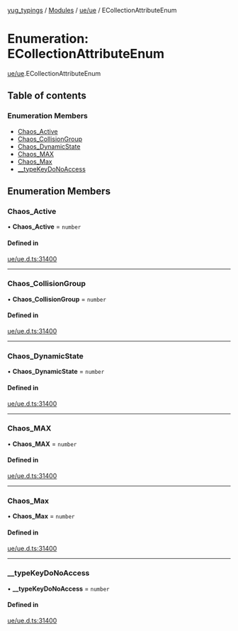 [yug_typings](../README.md) / [Modules](../modules.md) / [ue/ue](../modules/ue_ue.md) / ECollectionAttributeEnum

# Enumeration: ECollectionAttributeEnum

[ue/ue](../modules/ue_ue.md).ECollectionAttributeEnum

## Table of contents

### Enumeration Members

- [Chaos\_Active](ue_ue.ECollectionAttributeEnum.md#chaos_active)
- [Chaos\_CollisionGroup](ue_ue.ECollectionAttributeEnum.md#chaos_collisiongroup)
- [Chaos\_DynamicState](ue_ue.ECollectionAttributeEnum.md#chaos_dynamicstate)
- [Chaos\_MAX](ue_ue.ECollectionAttributeEnum.md#chaos_max)
- [Chaos\_Max](ue_ue.ECollectionAttributeEnum.md#chaos_max-1)
- [\_\_typeKeyDoNoAccess](ue_ue.ECollectionAttributeEnum.md#__typekeydonoaccess)

## Enumeration Members

### Chaos\_Active

• **Chaos\_Active** = `number`

#### Defined in

[ue/ue.d.ts:31400](https://github.com/YugMetaverse/yug_typings/blob/b7d9b19/ue/ue.d.ts#L31400)

___

### Chaos\_CollisionGroup

• **Chaos\_CollisionGroup** = `number`

#### Defined in

[ue/ue.d.ts:31400](https://github.com/YugMetaverse/yug_typings/blob/b7d9b19/ue/ue.d.ts#L31400)

___

### Chaos\_DynamicState

• **Chaos\_DynamicState** = `number`

#### Defined in

[ue/ue.d.ts:31400](https://github.com/YugMetaverse/yug_typings/blob/b7d9b19/ue/ue.d.ts#L31400)

___

### Chaos\_MAX

• **Chaos\_MAX** = `number`

#### Defined in

[ue/ue.d.ts:31400](https://github.com/YugMetaverse/yug_typings/blob/b7d9b19/ue/ue.d.ts#L31400)

___

### Chaos\_Max

• **Chaos\_Max** = `number`

#### Defined in

[ue/ue.d.ts:31400](https://github.com/YugMetaverse/yug_typings/blob/b7d9b19/ue/ue.d.ts#L31400)

___

### \_\_typeKeyDoNoAccess

• **\_\_typeKeyDoNoAccess** = `number`

#### Defined in

[ue/ue.d.ts:31400](https://github.com/YugMetaverse/yug_typings/blob/b7d9b19/ue/ue.d.ts#L31400)

